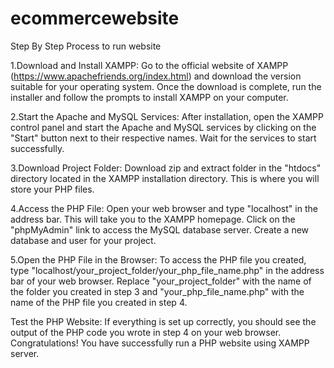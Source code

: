 # ecommercewebsite

Step By Step Process to run website

1.Download and Install XAMPP: Go to the official website of XAMPP (https://www.apachefriends.org/index.html) and download the version suitable for your operating    system. Once the download is complete, run the installer and follow the prompts to install XAMPP on your computer.

2.Start the Apache and MySQL Services: After installation, open the XAMPP control panel and start the Apache and MySQL services by clicking on the "Start" button next   to their respective names. Wait for the services to start successfully.

3.Download Project Folder: Download zip and extract folder in the "htdocs" directory located in the XAMPP installation directory. This is where you will store your PHP   files.

4.Access the PHP File: Open your web browser and type "localhost" in the address bar. This will take you to the XAMPP homepage. Click on the "phpMyAdmin" link to   access the MySQL database server. Create a new database and user for your project.

5.Open the PHP File in the Browser: To access the PHP file you created, type "localhost/your_project_folder/your_php_file_name.php" in the address bar of your web   browser. Replace "your_project_folder" with the name of the folder you created in step 3 and "your_php_file_name.php" with the name of the PHP file you created in   step 4.

Test the PHP Website: If everything is set up correctly, you should see the output of the PHP code you wrote in step 4 on your web browser. Congratulations! You have successfully run a PHP website using XAMPP server.

